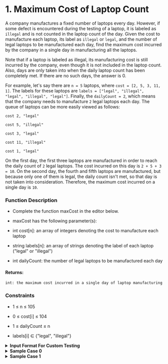 # 1. Maximum Cost of Laptop Count
A company manufactures a fixed number of laptops every day. However, if some defect is encountered during the testing of a laptop, it is labeled as `illegal` and is not counted in the laptop count of the day. Given the cost to manufacture each laptop, its label as `illegal` or `legal`, and the number of legal laptops to be manufactured each day, find the maximum cost incurred by the company in a single day in manufacturing all the laptops.

 

Note that if a laptop is labeled as illegal, its manufacturing cost is still incurred by the company, even though it is not included in the laptop count. Also, days are only taken into when the daily laptop count has been completely met. If there are no such days, the answer is 0. 

 

For example, let's say there are `n = 5` laptops, where `cost = [2, 5, 3, 11, 1]`. The labels for these laptops are `labels = ["legal", "illegal", "legal", "illegal", "legal"]`. Finally, the `dailyCount = 2`, which means that the company needs to manufacture `2` legal laptops each day. The queue of laptops can be more easily viewed as follows:
```
cost 2, "legal"

cost 5, "illegal"

cost 3, "legal"

cost 11, "illegal"

cost 1, "legal"
```
 

On the first day, the first three laptops are manufactured in order to reach the daily count of `2` legal laptops. The cost incurred on this day is `2 + 5 + 3 = 10`. On the second day, the fourth and fifth laptops are manufactured, but because only one of them is legal, the daily count isn't met, so that day is not taken into consideration. Therefore, the maximum cost incurred on a single day is `10`.

 
### Function Description

- Complete the function maxCost in the editor below.

- maxCost has the following parameter(s):

- int cost[n]:  an array of integers denoting the cost to manufacture each laptop

- string labels[n]: an array of strings denoting the label of each laptop ("legal" or "illegal")

- int dailyCount: the number of legal laptops to be manufactured each day

#### Returns:

    int: the maximum cost incurred in a single day of laptop manufacturing

 

### Constraints

- 1 ≤ n ≤ 105

- 0 ≤ cost[i] ≤ 104

- 1 ≤ dailyCount ≤ n

- labels[i] ∈ {"legal", "illegal"}

 

<details>
<summary>
<strong>Input Format For Custom Testing</strong>
</summary>
    
- The first line contains an integer, n, denoting the number of laptops and the size of the array cost.

- Each line i of the n subsequent lines (where 0 ≤ i < n) contains an integer, cost[i], denoting the cost to manufacture each laptop.

- The next line again contains an integer, n, denoting the size of the array labels.

- Each line i of the n subsequent lines (where 0 ≤ i < n) contains an integer, labels[i], denoting the label of each laptop ("legal" or "illegal").

- The last line contains an integer, dailyCount, denoting **the number of legal laptops to be manufactured each day.**
</details>


<details><summary>
<strong>Sample Case 0
</strong></summary>

#### Sample Input For Custom Testing

    1
    2
    1
    illegal
    1
#### Sample Output

    0
### Explanation

    Here, there is only 1 laptop manufactured, where cost = [1] and labels = ["illegal"]. Also, dailyCount = 1. Since the only laptop manufactured is labeled as illegal, there is no day where the daily count for legal laptops is met, so no days are taken into consideration. Therefore, the answer is 0.
</details>

<details><summary><strong>Sample Case 1</strong></summary>

### Sample Input For Custom Testing

    5
    0
    3
    2
    3
    4
    5
    legal
    legal
    illegal
    legal
    legal
    1
### Sample Output

    5
### Explanation

Here, there are n = 5 laptops manufactured, and the dailyCount = 1. The laptops have the following costs and labels:

- cost 0, "legal"

- cost 3, "legal"

- cost 2, "illegal"

- cost 3, "legal"

- cost 4, "legal"

 

On the first day, one legal laptop is manufactured, incurring a cost of 0. Another legal laptop is manufactured on the second day, incurring a cost of 3. On the third day, there are two laptops manufactured (because one of them is illegal), incurring a cost of 2 + 3 = 5. Finally, on the fourth day, one legal laptop is manufactured, incurring a cost of 4. The greatest cost incurred in a single day is 5, which happened on the third day. Therefore, the answer is 5.
</details>